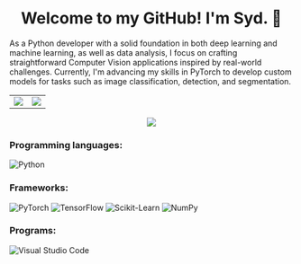 <div align="center">
  <h1>Welcome to my GitHub! I'm Syd. 👋</h1>

  <p>
    <div align="left"> As a Python developer with a solid foundation in both deep learning and machine learning, as well as data analysis, 
    I focus on crafting straightforward Computer Vision applications inspired by real-world challenges. 
    Currently, I'm advancing my skills in PyTorch to develop custom models for tasks such as image classification, detection, and segmentation. </div>
  </p>

  <table>
    <tr>
      <td><img src="https://github-readme-stats.vercel.app/api?username=saidis&show_icons=true&theme=prussian" /></td>
      <td><img src="https://github-readme-stats.vercel.app/api/top-langs/?username=saidis&layout=compact&theme=prussian" /></td>
    </tr>
  </table>

  <img src="https://streak-stats.demolab.com/?user=saidis&theme=prussian" />
</div>

### Programming languages:
![Python](https://img.shields.io/badge/-Python-black?style=flat-square&logo=Python)

### Frameworks:
![PyTorch](https://img.shields.io/badge/-PyTorch-black?style=flat-square&logo=PyTorch)
![TensorFlow](https://img.shields.io/badge/-TensorFlow-black?style=flat-square&logo=TensorFlow)
![Scikit-Learn](https://img.shields.io/badge/-Scikit--Learn-black?style=flat-square&logo=scikit-learn)
![NumPy](https://img.shields.io/badge/-NumPy-black?style=flat-square&logo=numpy)

### Programs:
![Visual Studio Code](https://img.shields.io/badge/-Visual%20Studio%20Code-black?style=flat-square&logo=visual-studio-code)


